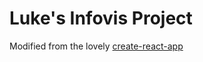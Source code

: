 # Luke's Infovis Project

Modified from the lovely [create-react-app](https://github.com/facebookincubator/create-react-app/blob/master/packages/react-scripts/template/README.md)